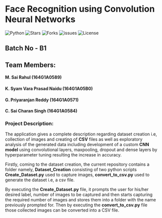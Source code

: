 # Face Recognition using Convolution Neural Networks

  ![Python](https://img.shields.io/badge/Python-3.6-green.svg)
  ![Stars](https://img.shields.io/github/stars/syamkakarla98/Face_Recognition_Using_Convolutional_Neural_Networks?color=tomato)
  ![Forks](https://img.shields.io/github/forks/syamkakarla98/Face_Recognition_Using_Convolutional_Neural_Networks)
  ![issues](https://img.shields.io/github/issues/syamkakarla98/Face_Recognition_Using_Convolutional_Neural_Networks)
  ![License](https://img.shields.io/github/license/syamkakarla98/Face_Recognition_Using_Convolutional_Neural_Networks)
  
## Batch No - B1
## Team Members:
#### M. Sai Rahul (164G1A0589)
#### K. Syam Vara Prasad Naidu (164G1A05B0)
#### G. Priyaranjan Reddy (164G1A0571)
#### C. Sai Charan Singh (164G1A0584)
  
### Project Description:
The application gives a complete description  regarding dataset creation i.e, collection of images and creating of **CSV** files as well as exploratory analysis of the generated data including development of a custom **CNN model** using convolutional layers, maxpooling, dropout and dense layers by hyperparameter tuning resulting the increase in accuracy.

Firstly, coming to the dataset creation, the current repository contains a folder namely, **Dataset_Creation** consisting of two python scripts **Create_Dataset.py**  used to capture images, **convert_to_csv.py** used to generate the dataset i.e, a csv file.

By executing the **Create_Dataset.py** file, it prompts the user for his/her desired label, number of images to be captured and then starts capturing the required number of images and stores them into a folder with the name previously prompted for. Then by executing the **convert_to_csv.py** file those collected images can be converted into a CSV file.


